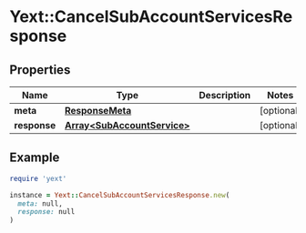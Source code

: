 # Yext::CancelSubAccountServicesResponse

## Properties

| Name | Type | Description | Notes |
| ---- | ---- | ----------- | ----- |
| **meta** | [**ResponseMeta**](ResponseMeta.md) |  | [optional] |
| **response** | [**Array&lt;SubAccountService&gt;**](SubAccountService.md) |  | [optional] |

## Example

```ruby
require 'yext'

instance = Yext::CancelSubAccountServicesResponse.new(
  meta: null,
  response: null
)
```

